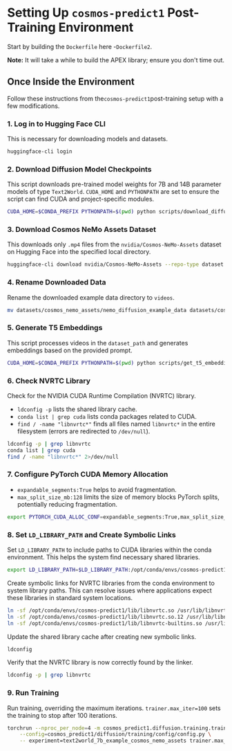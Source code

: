 # Setting Up `cosmos-predict1` Post-Training Environment

Start by building the `Dockerfile` here -`Dockerfile2`.

**Note:** It will take a while to build the APEX library; ensure you don't time out.

## Once Inside the Environment

Follow these instructions from the`cosmos-predict1`post-training setup with a few modifications.

### 1. Log in to Hugging Face CLI
This is necessary for downloading models and datasets.
```bash
huggingface-cli login
```

### 2. Download Diffusion Model Checkpoints
This script downloads pre-trained model weights for 7B and 14B parameter models of type `Text2World`.
`CUDA_HOME` and `PYTHONPATH` are set to ensure the script can find CUDA and project-specific modules.
```bash
CUDA_HOME=$CONDA_PREFIX PYTHONPATH=$(pwd) python scripts/download_diffusion_checkpoints.py --model_sizes 7B 14B --model_types Text2World
```

### 3. Download Cosmos NeMo Assets Dataset
This downloads only `.mp4` files from the `nvidia/Cosmos-NeMo-Assets` dataset on Hugging Face into the specified local directory.
```bash
huggingface-cli download nvidia/Cosmos-NeMo-Assets --repo-type dataset --local-dir datasets/cosmos_nemo_assets/ --include "*.mp4*"
```

### 4. Rename Downloaded Data
Rename the downloaded example data directory to `videos`.
```bash
mv datasets/cosmos_nemo_assets/nemo_diffusion_example_data datasets/cosmos_nemo_assets/videos
```

### 5. Generate T5 Embeddings
This script processes videos in the `dataset_path` and generates embeddings based on the provided prompt.
```bash
CUDA_HOME=$CONDA_PREFIX PYTHONPATH=$(pwd) python scripts/get_t5_embeddings_from_cosmos_nemo_assets.py --dataset_path datasets/cosmos_nemo_assets --prompt "A video of sks teal robot."
```

### 6. Check NVRTC Library
Check for the NVIDIA CUDA Runtime Compilation (NVRTC) library.
- `ldconfig -p` lists the shared library cache.
- `conda list | grep cuda` lists conda packages related to CUDA.
- `find / -name "libnvrtc*"` finds all files named `libnvrtc*` in the entire filesystem (errors are redirected to `/dev/null`).

```bash
ldconfig -p | grep libnvrtc
conda list | grep cuda
find / -name "libnvrtc*" 2>/dev/null
```

### 7. Configure PyTorch CUDA Memory Allocation
- `expandable_segments:True` helps to avoid fragmentation.
- `max_split_size_mb:128` limits the size of memory blocks PyTorch splits, potentially reducing fragmentation.
```bash
export PYTORCH_CUDA_ALLOC_CONF=expandable_segments:True,max_split_size_mb:128
```

### 8. Set `LD_LIBRARY_PATH` and Create Symbolic Links
Set `LD_LIBRARY_PATH` to include paths to CUDA libraries within the conda environment. This helps the system find necessary shared libraries.
```bash
export LD_LIBRARY_PATH=$LD_LIBRARY_PATH:/opt/conda/envs/cosmos-predict1/lib:/opt/conda/envs/cosmos-predict1/targets/x86_64-linux/lib
```
Create symbolic links for NVRTC libraries from the conda environment to system library paths. This can resolve issues where applications expect these libraries in standard system locations.
```bash
ln -sf /opt/conda/envs/cosmos-predict1/lib/libnvrtc.so /usr/lib/libnvrtc.so
ln -sf /opt/conda/envs/cosmos-predict1/lib/libnvrtc.so.12 /usr/lib/libnvrtc.so.12
ln -sf /opt/conda/envs/cosmos-predict1/lib/libnvrtc-builtins.so /usr/lib/libnvrtc-builtins.so
```
Update the shared library cache after creating new symbolic links.
```bash
ldconfig
```
Verify that the NVRTC library is now correctly found by the linker.
```bash
ldconfig -p | grep libnvrtc
```

### 9. Run Training
Run training, overriding the maximum iterations.
`trainer.max_iter=100` sets the training to stop after 100 iterations.
```bash
torchrun --nproc_per_node=4 -m cosmos_predict1.diffusion.training.train \
    --config=cosmos_predict1/diffusion/training/config/config.py \
    -- experiment=text2world_7b_example_cosmos_nemo_assets trainer.max_iter=100
```